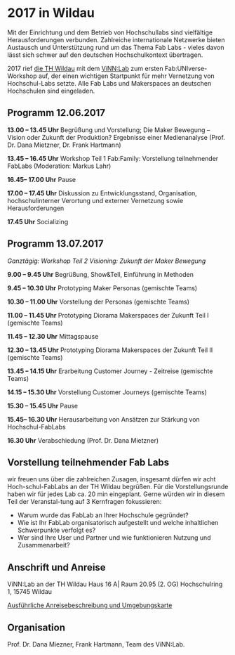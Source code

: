 # 2017 in Wildau

Mit der Einrichtung und dem Betrieb von Hochschullabs sind vielfältige Herausforderungen verbunden. Zahlreiche internationale Netzwerke bieten Austausch und Unterstützung rund um das Thema Fab Labs - vieles davon lässt sich schwer auf den deutschen Hochschulkontext übertragen.  


2017 rief [die TH Wildau](https://www.th-wildau.de/hochschule/aktuelles/neuigkeiten/news/fabuniverse/) mit dem [ViNN:Lab](https://vinnlab.th-wildau.de/) zum ersten Fab:UNIverse-Workshop auf, der einen wichtigen Startpunkt für mehr Vernetzung von Hochschul-Labs setzte. Alle Fab Labs und Makerspaces an deutschen Hochschulen sind eingeladen.

 
## Programm 12.06.2017

**13.00 – 13.45 Uhr** Begrüßung und Vorstellung; Die Maker Bewegung – Vision oder Zukunft der Produktion? Ergebnisse einer Medienanalyse (Prof. Dr. Dana Mietzner, Dr. Frank Hartmann)

**13.45 – 16.45 Uhr**	Workshop Teil 1 Fab:Family: Vorstellung teilnehmender FabLabs (Moderation: Markus Lahr)

**16.45– 17.00 Uhr**	Pause

**17.00 – 17.45 Uhr**	Diskussion zu Entwicklungsstand, Organisation, hochschulinterner Verortung  und externer Vernetzung sowie Herausforderungen

**17.45 Uhr**	Socializing

## Programm 13.07.2017

*Ganztägig: Workshop Teil 2 Visioning: Zukunft der Maker Bewegung*

**9.00 – 9.45 Uhr**	Begrüßung,  Show&Tell, Einführung in Methoden 

**9.45 – 10.30 Uhr**	Prototyping Maker Personas (gemischte Teams)

**10.30 – 11.00 Uhr**	Vorstellung der Personas (gemischte Teams)

**11.00 – 11.45 Uhr**	Prototyping Diorama Makerspaces der Zukunft Teil I (gemischte Teams)

**11.45 – 12.30 Uhr**	Mittagspause

**12.30 – 13.45 Uhr**	Prototyping Diorama Makerspaces der Zukunft Teil II (gemischte Teams)

**13.45 – 14.15 Uhr**	Erarbeitung Customer Journey - Zeitreise (gemischte Teams)

**14.15 – 15.30 Uhr**	Vorstellung Customer Journeys (gemischte Teams)

**15.30 – 15.45 Uhr**	Pause

**15.45– 16.30 Uhr**	Herausarbeitung von Ansätzen zur Stärkung von Hochschul-FabLabs

**16.30 Uhr**	Verabschiedung (Prof. Dr. Dana Mietzner)

## Vorstellung teilnehmender Fab Labs

wir freuen uns über die zahlreichen Zusagen, insgesamt dürfen wir acht Hoch-schul-FabLabs an der TH Wildau begrüßen. Für die Vorstellungsrunde haben wir für jedes Lab ca. 20 min eingeplant. Gerne würden wir in diesem Teil der Veranstal-tung auf 3 Kernfragen fokussieren:

- Warum wurde das FabLab an Ihrer Hochschule gegründet?
- Wie ist Ihr FabLab organisatorisch aufgestellt und welche inhaltlichen Schwerpunkte verfolgt es?
- Wer sind Ihre User und Partner und wie funktionieren Nutzung und Zusammenarbeit?

## Anschrift und Anreise

ViNN:Lab an der TH Wildau
Haus 16 A| Raum 20.95 (2. OG)
Hochschulring 1, 15745 Wildau

[Ausführliche Anreisebeschreibung und Umgebungskarte](https://www.th-wildau.de/forschung-transfer/innovations-und-regionalforschung/vinnlab/anfahrt-lage/)

## Organisation

Prof. Dr. Dana Miezner, Frank Hartmann, Team des ViNN:Lab.